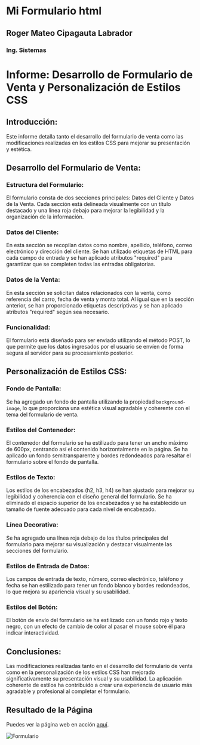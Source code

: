 
# **Mi Formulario html**
## Roger Mateo Cipagauta Labrador
### Ing. Sistemas

# Informe: Desarrollo de Formulario de Venta y Personalización de Estilos CSS

## Introducción:
Este informe detalla tanto el desarrollo del formulario de venta como las modificaciones realizadas en los estilos CSS para mejorar su presentación y estética.

## Desarrollo del Formulario de Venta:

### Estructura del Formulario:
El formulario consta de dos secciones principales: Datos del Cliente y Datos de la Venta. Cada sección está delineada visualmente con un título destacado y una línea roja debajo para mejorar la legibilidad y la organización de la información.

### Datos del Cliente:
En esta sección se recopilan datos como nombre, apellido, teléfono, correo electrónico y dirección del cliente. Se han utilizado etiquetas de HTML para cada campo de entrada y se han aplicado atributos "required" para garantizar que se completen todas las entradas obligatorias.

### Datos de la Venta:
En esta sección se solicitan datos relacionados con la venta, como referencia del carro, fecha de venta y monto total. Al igual que en la sección anterior, se han proporcionado etiquetas descriptivas y se han aplicado atributos "required" según sea necesario.

### Funcionalidad:
El formulario está diseñado para ser enviado utilizando el método POST, lo que permite que los datos ingresados por el usuario se envíen de forma segura al servidor para su procesamiento posterior.

## Personalización de Estilos CSS:

### Fondo de Pantalla:
Se ha agregado un fondo de pantalla utilizando la propiedad `background-image`, lo que proporciona una estética visual agradable y coherente con el tema del formulario de venta.

### Estilos del Contenedor:
El contenedor del formulario se ha estilizado para tener un ancho máximo de 600px, centrando así el contenido horizontalmente en la página. Se ha aplicado un fondo semitransparente y bordes redondeados para resaltar el formulario sobre el fondo de pantalla.

### Estilos de Texto:
Los estilos de los encabezados (h2, h3, h4) se han ajustado para mejorar su legibilidad y coherencia con el diseño general del formulario. Se ha eliminado el espacio superior de los encabezados y se ha establecido un tamaño de fuente adecuado para cada nivel de encabezado.

### Línea Decorativa:
Se ha agregado una línea roja debajo de los títulos principales del formulario para mejorar su visualización y destacar visualmente las secciones del formulario.

### Estilos de Entrada de Datos:
Los campos de entrada de texto, número, correo electrónico, teléfono y fecha se han estilizado para tener un fondo blanco y bordes redondeados, lo que mejora su apariencia visual y su usabilidad.

### Estilos del Botón:
El botón de envío del formulario se ha estilizado con un fondo rojo y texto negro, con un efecto de cambio de color al pasar el mouse sobre él para indicar interactividad.

## Conclusiones:
Las modificaciones realizadas tanto en el desarrollo del formulario de venta como en la personalización de los estilos CSS han mejorado significativamente su presentación visual y su usabilidad. La aplicación coherente de estilos ha contribuido a crear una experiencia de usuario más agradable y profesional al completar el formulario.



## Resultado de la Página
Puedes ver la página web en acción [aquí]().

![Formulario]()
